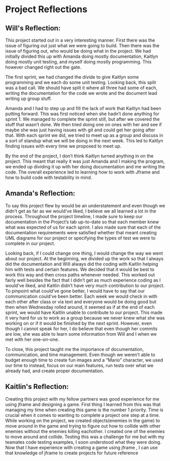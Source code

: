 <h1> Project Reflections </h1>

<h2> Will's Reflection: </h2>
This project started out in a very interesting manner. First there was the issue of figuring out just what we were going to build. Then there was the issue of figuring out, who would be doing what in the project. We had initially divided this up with Amanda doing mostly documentation, Kaitlyn doing mostly unit testing, and myself doing mostly programming. This however changed right out the gate.

The first sprint, we had changed the divide to give Kaitlyn some programming and we each do some unit testing. Looking back, this split was a bad call. We should have split it where all three had some of each, writing the documentation for the code we wrote and the document lead writing up group stuff. 

Amanda and I had to step up and fill the lack of work that Kaitlyn had been putting forward. This was first noticed when she hadn’t done anything for sprint 1. We managed to complete the sprint still, but after we covered the stuff that wasn’t done. We then tried doing one on ones with her and see if maybe she was just having issues with git and could get her going after that. With each sprint we did, we tried to meet up as a group and discuss in a sort of standup what we will be doing in the next week. This led to Kaitlyn finding issues with every time we proposed to meet up. 

By the end of the project, I don’t think Kaitlyn turned anything in on the project. This meant that really it was just Amanda and I making the program, we ended up dividing it up with her doing documentation and me writing the code. The overall experience led to learning how to work with Jframe and how to build code with testability in mind.



<h2> Amanda's Reflection: </h2>
	
To say this project flew by would be an understatement and even though we didn’t get as far as we would’ve liked, I believe we all learned a lot in the process. Throughout the project timeline, I made sure to keep our documentation in the Project’s tab up-to-date so that each member knew what was expected of us for each sprint. I also made sure that each of the documentation requirements were satisfied whether that meant creating UML diagrams for our project or specifying the types of test we were to complete in our project. 

Looking back, if I could change one thing, I would change the way we went about our project. At the beginning, we divided up the work so that I always did the documentation and Will always did the coding with Kaitlin helping him with tests and certain features. We decided that it would be best to work this way and then cross paths whenever needed. This worked out fairly well besides the fact that I didn’t get as much experience coding as I would’ve liked, and Kaitlin didn’t have very much contribution to our project. To pinpoint what could’ve gone better, I would have to say that our communication could’ve been better. Each week we would check in with each other after class or via text and everyone would be doing good but then when Wednesday rolled around, it seemed as if at the end of each sprint, we would have Kaitlin unable to contribute to our project. This made it very hard for us to work as a group because we never knew what she was working on or if it would be finished by the next sprint. However, even though I cannot speak for her, I do believe that even though her commits are low, she was able to learn some information from Will and I when we met with her one-on-one. 

To close, this project taught me the importance of documentation, communication, and time management. Even though we weren’t able to budget enough time to create fun images and a “Mario” character, we used our time to instead, focus on our main features, run tests over what we already had, and create proper documentation. 


<h2> Kaitlin's Reflection: </h2>

Creating this project with my fellow partners was good experience for me using jframe and designing a game. First thing I learned from this was that managing my time when creating this game is the number 1 priority. Time is crucial when it comes to wanting to complete a project one step at a time. While working on the project, we created objects(enemies in the game) to move around in the game and trying to figure out how to collide with other enemies without the enemies killing eachother. I created one of the enemies to move around and collide. Testing this was a challenge for me but with my teamates code testing examples, I soon understood what they were doing. Now that I have experience with creating a game using jframe , I can use that knowledge of jframe to create projects for future reference 
